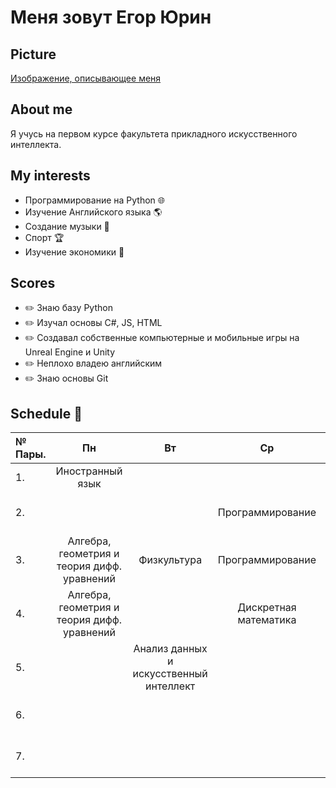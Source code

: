 # Меня зовут Егор Юрин
## Picture
[Изображение, описывающее меня](https://sdmntprwestus.oaiusercontent.com/files/00000000-5704-6230-8413-0368b4ad904a/raw?se=2025-09-25T06%3A46%3A15Z&sp=r&sv=2024-08-04&sr=b&scid=8d895c37-2dcf-5e2f-a478-464660d2122d&skoid=f05d6a75-3c59-41ae-be2c-51a75f29841e&sktid=a48cca56-e6da-484e-a814-9c849652bcb3&skt=2025-09-25T05%3A40%3A43Z&ske=2025-09-26T05%3A40%3A43Z&sks=b&skv=2024-08-04&sig=xwEEbCxtjsrOzS/1/YAfXFg/FaqE5kQn/FmVPHqitS8%3D)
## About me
Я учусь на первом курсе факультета прикладного искусственного интеллекта.
## My interests
- Программирование на Python :globe_with_meridians:
- Изучение Английского языка :earth_americas:
- Создание музыки :musical_note:
- Спорт :trophy:
- Изучение экономики :money_with_wings:

## Scores
- :pencil2: Знаю базу Python
- :pencil2: Изучал основы C#, JS, HTML
- :pencil2: Создавал собственные компьютерные и мобильные игры на Unreal Engine и Unity
- :pencil2: Неплохо владею английским
- :pencil2: Знаю основы Git

## Schedule :calendar:
|№ Пары.  |       Пн                                  | Вт                                    | Ср                  | Чт                                    | Пт                                | Сб       |
|:-----|:-----------------------------------------:|:-------------------------------------:|:-------------------:|:-------------------------------------:|:---------------------------------:|---------:|
|1.    |Иностранный язык                           |                                       |                     |                                       |                                   |Математика|
|2.    |                                           |                                       |Программирование     |Основы российской государственности    |                                   |Математика|
|3.    |Алгебра, геометрия и теория дифф. уравнений|Физкультура                            |Программирование     |Физкультура                            |                                   |Математика|
|4.    |Алгебра, геометрия и теория дифф. уравнений|                                       |Дискретная математика|                                       |                                   |          |
|5.    |                                           |Анализ данных и искусственный интеллект|                     |                                       |                                   |          |
|6.    |                                           |                                       |                     |                                       |Информационные технологии и сервисы|          |
|7.    |                                           |                                       |                     |Анализ данных и искусственный интеллект|                                   |          |


<!-- ## Project structure
## About authores
## Советы -->
